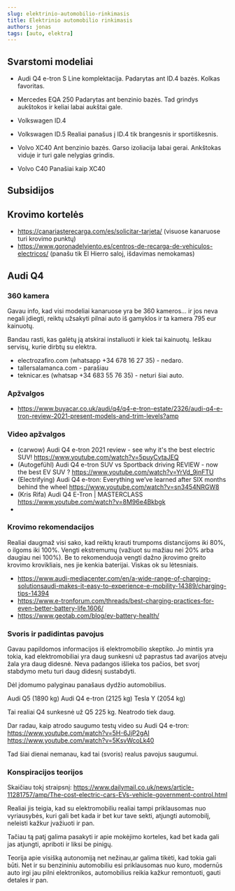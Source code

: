 ```yaml
---
slug: elektrinio-automobilio-rinkimasis
title: Elektrinio automobilio rinkimasis
authors: jonas
tags: [auto, elektra]
---
```


## Svarstomi modeliai

- Audi Q4 e-tron
S Line komplektacija. Padarytas ant ID.4 bazės. Kolkas favoritas.

- Mercedes EQA 250
Padarytas ant benzinio bazės. Tad grindys aukštokos ir keliai labai aukštai gale.

- Volkswagen ID.4

- Volkswagen ID.5
Realiai panašus į ID.4 tik brangesnis ir sportiškesnis.

- Volvo XC40
Ant benzinio bazės. Garso izoliacija labai gerai. Ankštokas viduje ir turi gale nelygias grindis. 

- Volvo C40
Panašiai kaip XC40

## Subsidijos

## Krovimo kortelės

- https://canariasterecarga.com/es/solicitar-tarjeta/ (visuose kanaruose turi krovimo punktų)
- https://www.goronadelviento.es/centros-de-recarga-de-vehiculos-electricos/ (panašu tik El Hierro saloj, išdavimas nemokamas)

## Audi Q4


### 360 kamera
Gavau info, kad visi modeliai kanaruose yra be 360 kameros... ir jos neva negali įdiegti, reiktų užsakyti pilnai auto iš gamyklos ir ta kamera 795 eur kainuotų.

Bandau rasti, kas galėtų ją atskirai instaliuoti ir kiek tai kainuotų. Ieškau servisų, kurie dirbtų su elektra.

- electrozafiro.com (whatsapp +34 678 16 27 35) - nedaro.
- tallersalamanca.com - parašiau
- teknicar.es (whatsap +34 683 55 76 35) - neturi šiai auto.


### Apžvalgos
- https://www.buyacar.co.uk/audi/q4/q4-e-tron-estate/2326/audi-q4-e-tron-review-2021-present-models-and-trim-levels?amp

### Video apžvalgos
- (carwow) Audi Q4 e-tron 2021 review - see why it's the best electric SUV!
 https://www.youtube.com/watch?v=5puyCvtaJEQ 
- (Autogefühl) Audi Q4 e-tron SUV vs Sportback driving REVIEW - now the best EV SUV ? https://www.youtube.com/watch?v=YrVd_9jnFTU
- (Electrifying) Audi Q4 e-tron: Everything we’ve learned after SIX months behind the wheel https://www.youtube.com/watch?v=sn3454NRGW8
- (Kris Rifa) Audi Q4 E-Tron | MASTERCLASS https://www.youtube.com/watch?v=8M96e4Bkbgk
- 

### Krovimo rekomendacijos
Realiai daugmaž visi sako, kad reiktų krauti trumpoms distancijoms iki 80%, o ilgoms iki 100%. Vengti ekstremumų (važiuot su mažiau nei 20% arba daugiau nei 100%). Be to rekomenduoja vengti dažno įkrovimo greito krovimo krovikliais, nes jie kenkia baterijai. Viskas ok su lėtesniais.

- https://www.audi-mediacenter.com/en/a-wide-range-of-charging-solutionsaudi-makes-it-easy-to-experience-e-mobility-14389/charging-tips-14394
- https://www.e-tronforum.com/threads/best-charging-practices-for-even-better-battery-life.1606/
- https://www.geotab.com/blog/ev-battery-health/

### Svoris ir padidintas pavojus
Gavau papildomos informacijos iš elektromobilio skeptiko. Jo mintis yra tokia, kad elektromobiliai yra daug sunkesni už paprastus tad avarijos atveju žala yra daug didesnė. Neva padangos išlieka tos pačios, bet svorį stabdymo metu turi daug didesnį sustabdyti. 

Dėl įdomumo palyginau panašaus dydžio automobilius.

Audi Q5 (1890 kg)
Audi Q4 e-tron (2125 kg)
Tesla Y (2054 kg)

Tai realiai Q4 sunkesnė už Q5 225 kg. Neatrodo tiek daug. 

Dar radau, kaip atrodo saugumo testų video su Audi Q4 e-tron:
https://www.youtube.com/watch?v=5H-6JjP2gAI
https://www.youtube.com/watch?v=5KsvWcoLk40

Tad šiai dienai nemanau, kad tai (svoris) realus pavojus saugumui.

### Konspiracijos teorijos
Skaičiau tokį straipsnį: https://www.dailymail.co.uk/news/article-11281757/amp/The-cost-electric-cars-EVs-vehicle-government-control.html

Realiai jis teigia, kad su elektromobiliu realiai tampi priklausomas nuo vyriausybės, kuri gali bet kada ir bet kur tave sekti, atjungti automobilį, neleisti kažkur įvažiuoti ir pan. 

Tačiau tą patį galima pasakyti ir apie mokėjimo korteles, kad bet kada gali jas atjungti, apriboti ir liksi be pinigų. 

Teorija apie visišką autonomiją net nežinau,ar galima tikėti, kad tokia gali būti. Net ir su benzininiu automobiliu esi priklausomas nuo kuro, modernūs auto irgi jau pilni elektronikos, automobilius reikia kažkur remontuoti, gauti detales ir pan. 
